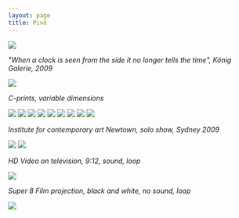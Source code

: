 ```yaml
---
layout: page
title: Pivô
---
```


<img src="/public/Screen Shot 2018-03-07 at 11.52.02.png">

_"When a clock is seen from the side it no longer tells the time", König Galerie, 2009_

<img src="/public/Screen Shot 2018-03-07 at 11.43.36.png">

_C-prints, variable dimensions_

<img src="/public/vela.jpg">

<img src="/public/peixe vulto.jpg">

<img src="/public/sr. joao.jpg">

<img src="/public/Sra Manuela.jpg">

<img src="/public/2017 oneeyedroom focado2-FINAL.jpg">

<img src="/public/homemespelho-druck-110x160.jpg">

<img src="/public/25atalho1_35mm.jpg">

<img src="/public/2017 madrid barajas limpo.jpg">

<img src="/public/Screen Shot 2018-03-07 at 11.43.36.png">

_Institute for contemporary art Newtown, solo show, Sydney 2009_

<img src="/public/Screen Shot 2018-03-07 at 12.13.16.png">

<img src="/public/video vela.jpg">

_HD Video on television, 9:12, sound, loop_

<img src="/public/Screen Shot 2018-03-07 at 11.43.36.png">

_Super 8 Film projection, black and white, no sound, loop_

<img src="/public/super8 mesa.jpg">
